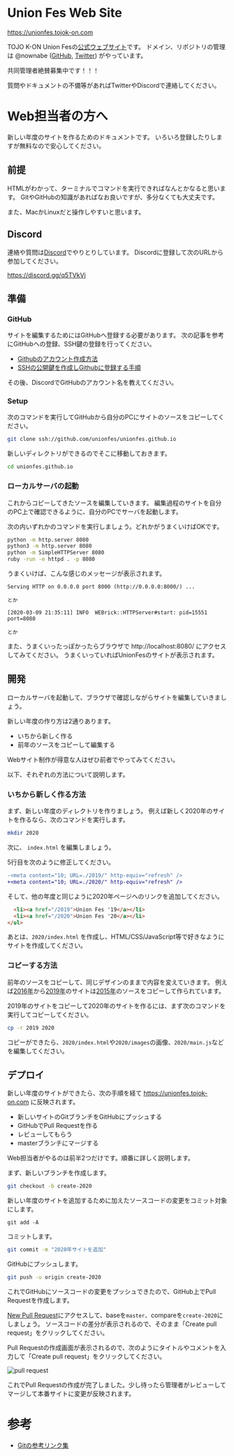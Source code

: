 Union Fes Web Site
==================

https://unionfes.tojok-on.com

TOJO K-ON Union Fesの[公式ウェブサイト](https://unionfes.tojok-on.com)です。
ドメイン、リポジトリの管理は @nownabe ([GitHub](https://github.com/nownabe), [Twitter](https://twitter.com/nownabe)) がやっています。

共同管理者絶賛募集中です！！！

質問やドキュメントの不備等があればTwitterやDiscordで連絡してください。

# Web担当者の方へ

新しい年度のサイトを作るためのドキュメントです。
いろいろ登録したりしますが無料なので安心してください。

## 前提

HTMLがわかって、ターミナルでコマンドを実行できればなんとかなると思います。
GitやGitHubの知識があればなお良いですが、多分なくても大丈夫です。

また、MacかLinuxだと操作しやすいと思います。

## Discord

連絡や質問は[Discord](https://discordapp.com/)でやりとりしています。
Discordに登録して次のURLから参加してください。

https://discord.gg/q5TVkVj

## 準備

### GitHub

サイトを編集するためにはGitHubへ登録する必要があります。
次の記事を参考にGitHubへの登録、SSH鍵の登録を行ってください。

* [Githubのアカウント作成方法](https://qiita.com/rshibasa/items/f62db870ed573ca4dced)
* [SSHの公開鍵を作成しGithubに登録する手順](http://monsat.hatenablog.com/entry/generating-ssh-keys-for-github)

その後、DiscordでGitHubのアカウント名を教えてください。

### Setup

次のコマンドを実行してGitHubから自分のPCにサイトのソースをコピーしてください。

```bash
git clone ssh://github.com/unionfes/unionfes.github.io
```

新しいディレクトリができるのでそこに移動しておきます。

```bash
cd unionfes.github.io
```

### ローカルサーバの起動

これからコピーしてきたソースを編集していきます。
編集過程のサイトを自分のPC上で確認できるように、自分のPCでサーバを起動します。

次の内いずれかのコマンドを実行しましょう。どれかがうまくいけばOKです。

```bash
python -m http.server 8080
python3 -m http.server 8080
python -m SimpleHTTPServer 8080
ruby -run -e httpd . -p 8080
```

うまくいけば、こんな感じのメッセージが表示されます。

```
Serving HTTP on 0.0.0.0 port 8000 (http://0.0.0.0:8000/) ...

とか

[2020-03-09 21:35:11] INFO  WEBrick::HTTPServer#start: pid=15551 port=8080

とか
```

また、うまくいったっぽかったらブラウザで http://localhost:8080/ にアクセスしてみてください。
うまくいっていればUnionFesのサイトが表示されます。

## 開発

ローカルサーバを起動して、ブラウザで確認しながらサイトを編集していきましょう。

新しい年度の作り方は2通りあります。

* いちから新しく作る
* 前年のソースをコピーして編集する

Webサイト制作が得意な人はぜひ前者でやってみてください。

以下、それぞれの方法について説明します。

### いちから新しく作る方法

まず、新しい年度のディレクトリを作りましょう。
例えば新しく2020年のサイトを作るなら、次のコマンドを実行します。

```bash
mkdir 2020
```

次に、 `index.html` を編集しましょう。

5行目を次のように修正してください。

```diff
-<meta content="10; URL=./2019/" http-equiv="refresh" />
+<meta content="10; URL=./2020/" http-equiv="refresh" />
```

そして、他の年度と同じように2020年ページへのリンクを追加してください。

```html
  <li><a href="/2019">Union Fes '19</a></li>
  <li><a href="/2020">Union Fes '20</a></li>
</ul>
```

あとは、`2020/index.html` を作成し、HTML/CSS/JavaScript等で好きなようにサイトを作成してください。

### コピーする方法

前年のソースをコピーして、同じデザインのままで内容を変えていきます。
例えば[2016年](https://unionfes.tojok-on.com/2016/)から[2019年](https://unionfes.tojok-on.com/2019/)のサイトは[2015年](https://unionfes.tojok-on.com/2015/)のソースをコピーして作られています。

2019年のサイトをコピーして2020年のサイトを作るには、まず次のコマンドを実行してコピーしてください。

```bash
cp -r 2019 2020
```

コピーができたら、`2020/index.html`や`2020/images`の画像、`2020/main.js`などを編集してください。

## デプロイ

新しい年度のサイトができたら、次の手順を経て https://unionfes.tojok-on.com に反映されます。

* 新しいサイトのGitブランチをGitHubにプッシュする
* GitHubでPull Requestを作る
* レビューしてもらう
* masterブランチにマージする

Web担当者がやるのは前半2つだけです。順番に詳しく説明します。

まず、新しいブランチを作成します。

```bash
git checkout -b create-2020
```

新しい年度のサイトを追加するために加えたソースコードの変更をコミット対象にします。

```
git add -A
```

コミットします。

```bash
git commit -m "2020年サイトを追加"
```

GitHubにプッシュします。

```bash
git push -u origin create-2020
```

これでGitHubにソースコードの変更をプッシュできたので、GitHub上でPull Requestを作成します。

[New Pull Request](https://github.com/unionfes/unionfes.github.io/compare)にアクセスして、baseを`master`、compareを`create-2020`にしましょう。
ソースコードの差分が表示されるので、そのまま「Create pull request」をクリックしてください。

Pull Requestの作成画面が表示されるので、次のようにタイトルやコメントを入力して「Create pull request」をクリックしてください。

![pull request](https://user-images.githubusercontent.com/1286807/43994261-3900cff8-9dd5-11e8-87b2-ccdb581233a1.png)

これでPull Requestの作成が完了しました。少し待ったら管理者がレビューしてマージして本番サイトに変更が反映されます。

# 参考

* [Gitの参考リンク集](https://github.com/unionfes/unionfes.github.io/wiki/Reference#git)
